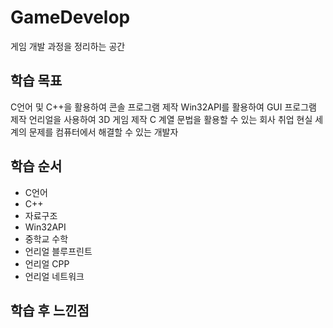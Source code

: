 # GameDevelop
게임 개발 과정을 정리하는 공간</b>

## 학습 목표
C언어 및 C++을 활용하여 콘솔 프로그램 제작
Win32API를 활용하여 GUI 프로그램 제작
언리얼을 사용하여 3D 게임 제작
C 계열 문법을 활용할 수 있는 회사 취업
현실 세계의 문제를 컴퓨터에서 해결할 수 있는 개발자</b>
## 학습 순서
- C언어
- C++
- 자료구조
- Win32API
- 중학교 수학
- 언리얼 블루프린트
- 언리얼 CPP
- 언리얼 네트워크</b>
## 학습 후 느낀점


